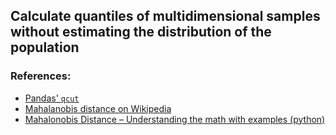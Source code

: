 ##  Calculate quantiles of multidimensional samples without estimating the distribution of the population

### References:

- [Pandas' `qcut`](https://pandas.pydata.org/pandas-docs/stable/reference/api/pandas.qcut.html)
- [Mahalanobis distance on Wikipedia](https://en.wikipedia.org/wiki/Mahalanobis_distance)
- [Mahalonobis Distance – Understanding the math with examples (python)](https://www.machinelearningplus.com/statistics/mahalanobis-distance/)